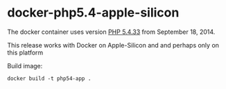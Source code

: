 # docker-php5.4-apple-silicon

The docker container uses version [PHP 5.4.33](https://www.php.net/releases/#5.4.33) from September 18, 2014.

This release works with Docker on Apple-Silicon and and perhaps only on this platform

Build image:

```
docker build -t php54-app .
```
